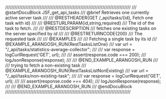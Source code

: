////////////////////////////////////////////////////////////////////////////////
/// @startDocuBlock JSF_get_api_tasks
/// @brief Retrieves  one currently active server task
///
/// @RESTHEADER{GET /_api/tasks/{id}, Fetch one task with id}
/// 
/// @RESTURLPARAM{id,string,required}
/// The id of the task to fetch.
///
/// @RESTDESCRIPTION
/// fetches one existing tasks on the server specified by *id*
///
/// @RESTRETURNCODE{200}
/// The requested task
///
/// @EXAMPLES
///
/// Fetching a single task by its id
/// @EXAMPLE_ARANGOSH_RUN{RestTasksListOne}
///     var url = "/_api/tasks/statistics-average-collector";
///
///     var response = logCurlRequest('GET', url);
///
///     assert(response.code === 200);
///     logJsonResponse(response);
///
/// @END_EXAMPLE_ARANGOSH_RUN
///
/// trying to fetch a non-existing task
/// @EXAMPLE_ARANGOSH_RUN{RestTasksListNonExisting}
///     var url = "/_api/tasks/non-existing-task";
///
///     var response = logCurlRequest('GET', url);
///
///     assert(response.code === 404);
///     logJsonResponse(response);
///
/// @END_EXAMPLE_ARANGOSH_RUN
/// @endDocuBlock
////////////////////////////////////////////////////////////////////////////////